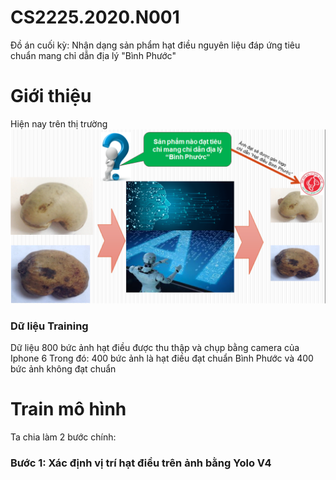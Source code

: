 # CS2225.2020.N001
Đồ án cuối kỳ: Nhận dạng sản phẩm hạt điều nguyên liệu đáp ứng tiêu chuẩn mang chỉ dẫn địa lý "Bình Phước"
# Giới thiệu
Hiện nay trên thị trường
![margin penalty for target logit](https://github.com/happy-fruit-vietnam/CS2225.2020.N001/blob/master/resources/quytrinhtongquat.png)

### Dữ liệu Training
Dữ liệu 800 bức ảnh hạt điều được thu thập và chụp bằng camera của Iphone 6
Trong đó: 400 bức ảnh là hạt điều đạt chuẩn Bình Phước và 400 bức ảnh không đạt chuẩn

# Train mô hình
Ta chia làm 2 bước chính:
### Bước 1: Xác định vị trí hạt điều trên ảnh bằng Yolo V4
